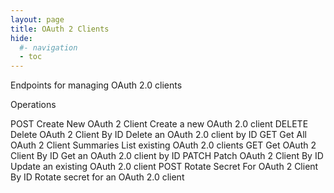 ```yaml
---
layout: page
title: OAuth 2 Clients
hide:
  #- navigation
  - toc
---
```


Endpoints for managing OAuth 2.0 clients

Operations

POST
Create New OAuth 2 Client
Create a new OAuth 2.0 client
DELETE
Delete OAuth 2 Client By ID
Delete an OAuth 2.0 client by ID
GET
Get All OAuth 2 Client Summaries
List existing OAuth 2.0 clients
GET
Get OAuth 2 Client By ID
Get an OAuth 2.0 client by ID
PATCH
Patch OAuth 2 Client By ID
Update an existing OAuth 2.0 client
POST
Rotate Secret For OAuth 2 Client By ID
Rotate secret for an OAuth 2.0 client